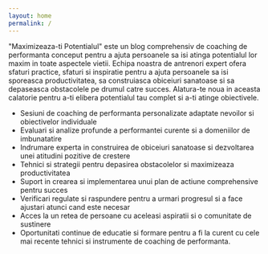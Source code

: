 ```yaml
---
layout: home
permalink: /
---
```


"Maximizeaza-ti Potentialul" este un blog comprehensiv de coaching de performanta conceput pentru a ajuta persoanele sa isi atinga potentialul lor maxim in toate aspectele vietii. Echipa noastra de antrenori expert ofera sfaturi practice, sfaturi si inspiratie pentru a ajuta persoanele sa isi sporeasca productivitatea, sa construiasca obiceiuri sanatoase si sa depaseasca obstacolele pe drumul catre succes. Alatura-te noua in aceasta calatorie pentru a-ti elibera potentialul tau complet si a-ti atinge obiectivele.

- Sesiuni de coaching de performanta personalizate adaptate nevoilor si obiectivelor individuale
- Evaluari si analize profunde a performantei curente si a domeniilor de imbunatatire
- Indrumare experta in construirea de obiceiuri sanatoase si dezvoltarea unei atitudini pozitive de crestere
- Tehnici si strategii pentru depasirea obstacolelor si maximizeaza productivitatea
- Suport in crearea si implementarea unui plan de actiune comprehensive pentru succes
- Verificari regulate si raspundere pentru a urmari progresul si a face ajustari atunci cand este necesar
- Acces la un retea de persoane cu aceleasi aspiratii si o comunitate de sustinere
- Oportunitati continue de educatie si formare pentru a fi la curent cu cele mai recente tehnici si instrumente de coaching de performanta.
